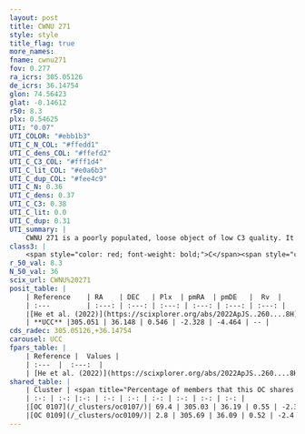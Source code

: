 ```yaml
---
layout: post
title: CWNU 271
style: style
title_flag: true
more_names: 
fname: cwnu271
fov: 0.277
ra_icrs: 305.05126
de_icrs: 36.14754
glon: 74.56423
glat: -0.14612
r50: 8.3
plx: 0.54625
UTI: "0.07"
UTI_COLOR: "#ebb1b3"
UTI_C_N_COL: "#ffedd1"
UTI_C_dens_COL: "#ffefd2"
UTI_C_C3_COL: "#fff1d4"
UTI_C_lit_COL: "#e0a6b3"
UTI_C_dup_COL: "#fee4c9"
UTI_C_N: 0.36
UTI_C_dens: 0.37
UTI_C_C3: 0.38
UTI_C_lit: 0.0
UTI_C_dup: 0.31
UTI_summary: |
    CWNU 271 is a poorly populated, loose object of low C3 quality. It was recently reported in the literature.<br><br><span style="color: #99180f; font-weight: bold;">Warning: </span>This is possibly a duplicated object, which shares a significant percentage of members with at least one previously reported entry.
class3: |
    <span style="color: red; font-weight: bold;">C</span><span style="color: #FFC300; font-weight: bold;">B</span>
r_50_val: 8.3
N_50_val: 36
scix_url: CWNU%20271
posit_table: |
    | Reference    | RA    | DEC   | Plx  | pmRA  | pmDE   |  Rv  |
    | :---         | :---: | :---: | :---: | :---: | :---: | :---: |
    |[He et al. (2022)](https://scixplorer.org/abs/2022ApJS..260....8H) | 305.092 | 36.106 | 0.55 | -2.31 | -4.49 | -- |
    | **UCC** |305.051 | 36.148 | 0.546 | -2.328 | -4.464 | -- | 
cds_radec: 305.05126,+36.14754
carousel: UCC
fpars_table: |
    | Reference |  Values |
    | :---  |  :---:  |
    | [He et al. (2022)](https://scixplorer.org/abs/2022ApJS..260....8H) | `AG=2.5, m-M=11.15, logAge=7.4, Z=0.032` |
shared_table: |
    | Cluster | <span title="Percentage of members that this OC shares with the ones listed">%</span>   | RA   | DEC   | Plx   | pmRA  | pmDE  | Rv | UTI |
    | :-: | :-: |:-: | :-: | :-: | :-: | :-: | :-: | :-: |
    |[OC 0107](/_clusters/oc0107/)| 69.4 | 305.03 | 36.19 | 0.55 | -2.37 | -4.48 | -- |0.38 |
    |[OC 0109](/_clusters/oc0109/)| 2.8 | 305.69 | 36.09 | 0.52 | -2.4 | -4.55 | -67.01 |0.03 |
---
```

